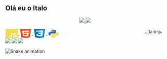 ## Olá eu o Italo

<div align="center">
  <a href="https://github.com/Lawlietkkj">
  <img height="180em" src="https://github-readme-stats.vercel.app/api?username=Lawlietkkj&show_icons=true&theme=dark&include_all_commits=true&count_private=true"/>
  <img height="180em" src="https://github-readme-stats.vercel.app/api/top-langs/?username=Lawlietkkj&layout=compact&langs_count=7&theme=dark"/>
</div>
  
<div style="display: inline_block"><br>
  <img align="center" alt="Italo-Js" height="30" width="40" src="https://raw.githubusercontent.com/devicons/devicon/master/icons/javascript/javascript-plain.svg">
  <img align="center" alt="Italo-HTML" height="30" width="40" src="https://raw.githubusercontent.com/devicons/devicon/master/icons/html5/html5-original.svg">
  <img align="center" alt="Italo-CSS" height="30" width="40" src="https://raw.githubusercontent.com/devicons/devicon/master/icons/css3/css3-original.svg">
  <img align="center" alt="Italo-Python" height="30" width="40" src="https://raw.githubusercontent.com/devicons/devicon/master/icons/python/python-original.svg">
  <img align="right" alt="Italo-pic" height="150" style="border-radius:50px;" src="https://picrew.me/shareImg/org/202206/1473879_Z30WzcLJ.png?width=676&height=676">
</div>
  
   
<div> 
  <a href="https://instagram.com/yatowalker/" target="_blank"><img src="https://img.shields.io/badge/-Instagram-%23E4405F?style=for-the-badge&logo=instagram&logoColor=white" target="_blank"></a>
  <a href = "mailto: italoassisptu@gmail.com"><img src="https://img.shields.io/badge/-Gmail-%23333?style=for-the-badge&logo=gmail&logoColor=white" target="_blank"></a>
  <a href="https://www.linkedin.com/in/talo-gonçalves-b7995723b/" target="_blank"><img src="https://img.shields.io/badge/-LinkedIn-%230077B5?style=for-the-badge&logo=linkedin&logoColor=white" target="_blank"></a> 
 
  ![Snake animation](https://github.com/Lawlietkkj/Lawlietkkj/blob/output/dist/github-contribution-grid-snake-dark.svg)
 
</div>
